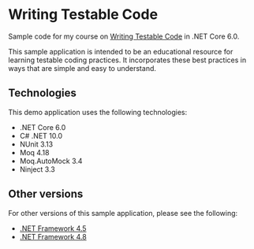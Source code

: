 # Writing Testable Code
Sample code for my course on [Writing Testable Code](https://pluralsight.pxf.io/testable-code) in .NET Core 6.0.

This sample application is intended to be an educational resource for learning testable coding practices. It incorporates these best practices in ways that are simple and easy to understand.

## Technologies
This demo application uses the following technologies:
- .NET Core 6.0
- C# .NET 10.0
- NUnit 3.13
- Moq 4.18
- Moq.AutoMock 3.4
- Ninject 3.3

## Other versions
For other versions of this sample application, please see the following:
 - [.NET Framework 4.5](https://github.com/matthewrenze/writing-testable-code/tree/v4.5)
 - [.NET Framework 4.8](https://github.com/matthewrenze/writing-testable-code/tree/v4.8)
